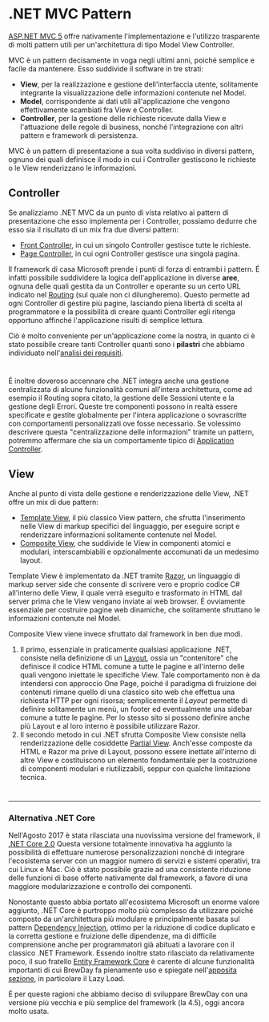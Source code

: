 # .NET MVC Pattern

[ASP.NET MVC 5](https://docs.microsoft.com/en-us/aspnet/mvc/mvc5) offre nativamente l'implementazione e l'utilizzo trasparente di molti pattern utili per un'architettura di tipo Model View Controller.

MVC è un pattern decisamente in voga negli ultimi anni, poiché semplice e facile da mantenere. Esso suddivide il software in tre strati:
* **View**, per la realizzazione e gestione dell'interfaccia utente, solitamente integrante la visualizzazione delle informazioni contenute nel Model.
* **Model**, corrispondente ai dati utili all'applicazione che vengono effettivamente scambiati fra View e Controller.
* **Controller**, per la gestione delle richieste ricevute dalla View e l'attuazione delle regole di business, nonché l'integrazione con altri pattern e framework di persistenza.

MVC è un pattern di presentazione a sua volta suddiviso in diversi pattern, ognuno dei quali definisce il modo in cui i Controller gestiscono le richieste o le View renderizzano le informazioni.

## Controller

Se analizziamo .NET MVC da un punto di vista relativo ai pattern di presentazione che esso implementa per i Controller, possiamo dedurre che esso sia il risultato di un mix fra due diversi pattern:

* [Front Controller](https://martinfowler.com/eaaCatalog/frontController.html), in cui un singolo Controller gestisce tutte le richieste.
* [Page Controller](https://martinfowler.com/eaaCatalog/pageController.html), in cui ogni Controller gestisce una singola pagina.

Il framework di casa Microsoft prende i punti di forza di entrambi i pattern. É infatti possibile suddividere la logica dell'applicazione  in diverse **aree**, ognuna delle quali gestita da un Controller e operante su un certo URL indicato nel [Routing](https://msdn.microsoft.com/en-us/library/cc668201.aspx) (sul quale non ci dilungheremo). Questo permette ad ogni Controller di gestire più pagine, lasciando piena libertà di scelta al programmatore e la possibilità di creare quanti Controller egli ritenga opportuno affinché l'applicazione risulti di semplice lettura.

Ciò è molto conveniente per un'applicazione come la nostra, in quanto ci è stato possibile creare tanti Controller quanti sono i **pilastri** che abbiamo individuato nell'[analisi dei requisiti](../02-Analisi/2.1-Requisiti.md).

# 

É inoltre doveroso accennare che .NET integra anche una gestione centralizzata di alcune funzionalità comuni all'intera architettura, come ad esempio il Routing sopra citato, la gestione delle Sessioni utente e la gestione degli Errori. Queste tre componenti possono in realtà essere specificate e gestite globalmente per l'intera applicazione o sovrascritte con comportamenti personalizzati ove fosse necessario.
Se volessimo descrivere questa "centralizzazione delle informazioni" tramite un pattern, potremmo affermare che sia un comportamente tipico di [Application Controller](https://martinfowler.com/eaaCatalog/applicationController.html).


## View

Anche al punto di vista delle gestione e renderizzazione delle View, .NET offre un mix di due pattern:

* [Template View](https://martinfowler.com/eaaCatalog/templateView.html), il più classico View pattern, che sfrutta l'inserimento nelle View di markup specifici del linguaggio, per eseguire script e renderizzare informazioni solitamente contenute nel Model.
* [Composite View](http://www.corej2eepatterns.com/Patterns2ndEd/CompositeView.htm), che suddivide le View in componenti atomici e modulari, interscambiabili e opzionalmente accomunati da un medesimo layout.

Template View è implementato da .NET tramite [Razor](https://www.w3schools.com/asp/razor_intro.asp), un linguaggio di markup server side che consente di scrivere vero e proprio codice C# all'interno delle View, il quale verrà eseguito e trasformato in HTML dal server prima che le View vengano inviate ai web browser. É ovviamente essenziale per costruire pagine web dinamiche, che solitamente sfruttano le informazioni contenute nel Model.

Composite View viene invece sfruttato dal framework in ben due modi.
1. Il primo, essenziale in praticamente qualsiasi applicazione .NET, consiste nella definizione di un [Layout](https://docs.microsoft.com/it-it/aspnet/core/mvc/views/layout), ossia un "contenitore" che definisce il codice HTML comune a tutte le pagine e all'interno delle quali vengono iniettate le specifiche View. Tale comportamento non è da intendersi con approccio One Page, poiché il paradigma di fruizione dei contenuti rimane quello di una classico sito web che effettua una richiesta HTTP per ogni risorsa; semplicemente il *Layout* permette di definire solitamente un menù, un footer ed eventualmente una sidebar comune a tutte le pagine. Per lo stesso sito si possono definire anche più Layout e al loro interno è possibile utilizzare Razor.
2. Il secondo metodo in cui .NET sfrutta Composite View consiste nella renderizzazione delle cosiddette [Partial View](https://docs.microsoft.com/it-it/aspnet/core/mvc/views/partial). Anch'esse composte da HTML e Razor ma prive di Layout, possono essere inettate all'interno di altre View e costituiscono un elemento fondamentale per la costruzione di componenti modulari e riutilizzabili, seppur con qualche limitazione tecnica.

# 

***

### Alternativa .NET Core

Nell'Agosto 2017 è stata rilasciata una nuovissima versione del framework, il [.NET Core 2.0](https://docs.microsoft.com/it-it/dotnet/core/)
Questa versione totalmente innovativa ha aggiunto la possibilità di effettuare numerose personalizzazioni nonché di integrare l'ecosistema server con un maggior numero di servizi e sistemi operativi, tra cui Linux e Mac. Ciò è stato possibile grazie ad una consistente riduzione delle funzioni di base offerte nativamente dal framework, a favore di una maggiore modularizzazione e controllo dei componenti.

Nonostante questo abbia portato all'ecosistema Microsoft un enorme valore aggiunto, .NET Core è purtroppo molto più complesso da utilizzare poiché composto da un'architettura più modulare e principalmente basata sul pattern [Dependency Injection](https://en.wikipedia.org/wiki/Dependency_injection), ottimo per la riduzione di codice duplicato e la corretta gestione e fruizione delle dipendenze, ma di difficile comprensione anche per programmatori già abituati a lavorare con il classico .NET Framework. Essendo inoltre stato rilasciato da relativamente poco, il suo fratello [Entity Framework Core](https://docs.microsoft.com/en-us/ef/core/) è carente di alcune funzionalità importanti di cui BrewDay fa pienamente uso e spiegate nell'[apposita sezione](4.1.2-EntityFramework.md), in particolare il Lazy Load.

É per queste ragioni che abbiamo deciso di sviluppare BrewDay con una versione più vecchia e più semplice del framework (la 4.5), oggi ancora molto usata.
